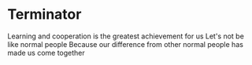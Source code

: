 # Terminator
Learning and cooperation is the greatest achievement for us Let's not be like normal people Because our difference from other normal people has made us come together

